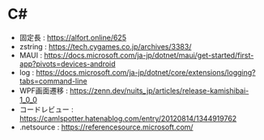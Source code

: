 # C#
* 固定長 : https://alfort.online/625 
* zstring : https://tech.cygames.co.jp/archives/3383/
* MAUI : https://docs.microsoft.com/ja-jp/dotnet/maui/get-started/first-app?pivots=devices-android
* log : https://docs.microsoft.com/ja-jp/dotnet/core/extensions/logging?tabs=command-line
* WPF画面遷移 : https://zenn.dev/nuits_jp/articles/release-kamishibai-1_0_0
* コードレビュー : https://camlspotter.hatenablog.com/entry/20120814/1344919762
* .netsource : https://referencesource.microsoft.com/
